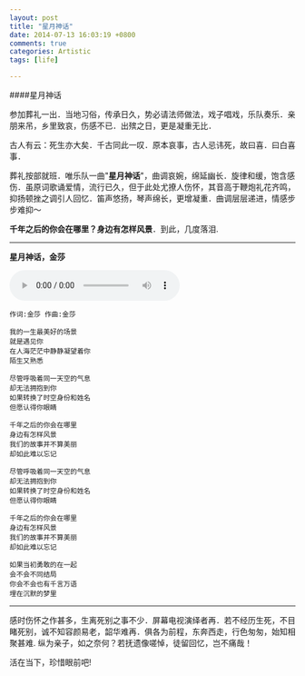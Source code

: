 ```yaml
---
layout: post
title: "星月神话"
date: 2014-07-13 16:03:19 +0800
comments: true
categories: Artistic
tags: [life]

---
```

####星月神话

<!--more-->

参加葬礼一出．当地习俗，传承日久，势必请法师做法，戏子唱戏，乐队奏乐．亲朋来吊，乡里致哀，伤感不已．出殡之日，更是凝重无比．

古人有云：死生亦大矣．千古同此一叹．原本哀事，古人忌讳死，故曰喜．曰白喜事．

葬礼按部就班．唯乐队一曲"**星月神话**"，曲调哀婉，绵延幽长．旋律和缓，饱含感伤．虽原词歌诵爱情，流行已久，但于此处尤撩人伤怀，其音高于鞭炮礼花齐鸣，抑扬顿挫之调引人回忆．笛声悠扬，琴声绵长，更增凝重．曲调层层递进，情感步步难抑～

**千年之后的你会在哪里？身边有怎样风景**．到此，几度落泪.

---

**星月神话，金莎**


  <audio controls="controls">
  <source src="/music/xing.mp3" type="audio/mpeg">
  </audio>

    
    作词:金莎 作曲:金莎
    
    我的一生最美好的场景
    就是遇见你
    在人海茫茫中静静凝望着你
    陌生又熟悉
    
    尽管呼吸着同一天空的气息
    却无法拥抱到你
    如果转换了时空身份和姓名
    但愿认得你眼睛
    
    千年之后的你会在哪里
    身边有怎样风景
    我们的故事并不算美丽
    却如此难以忘记
    
    尽管呼吸着同一天空的气息
    却无法拥抱到你
    如果转换了时空身份和姓名
    但愿认得你眼睛
    
    千年之后的你会在哪里
    身边有怎样风景
    我们的故事并不算美丽
    却如此难以忘记
    
    如果当初勇敢的在一起
    会不会不同结局
    你会不会也有千言万语
    埋在沉默的梦里

---

感时伤怀之作甚多，生离死别之事不少．屏幕电视演绎者再．若不经历生死，不目睹死别，诚不知容颜易老，韶华难再．俱各为前程，东奔西走，行色匆匆，始知相聚甚难. 纵为亲子，如之奈何？若抚遗像嗟悼，徒留回忆，岂不痛哉！

活在当下，珍惜眼前吧!


